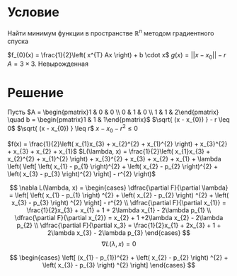 
# Условие
Найти минимум функции в пространстве $\mathbb{R}^{n}$ методом градиентного спуска

$f_{0}(x) = \frac{1}{2}\left( x^{T} Ax \right) + b \cdot x$
$g(x) = ||x - x_{0}|| - r$
$A = 3 \times 3$. Невырожденная

# Решение
Пусть $A = \begin{pmatrix}1 & 0 & 0 \\ 0 & 1 & 0 \\ 1 & 1 & 2\end{pmatrix}  \quad b = \begin{pmatrix}1 & 1 & 1\end{pmatrix}$
$\sqrt{ (x - x_{0}) } - r \leq 0$
$\sqrt{ (x - x_{0}) } \leq r$
$x - x_{0} - r^{2} \leq 0$

$f(x) = \frac{1}{2}\left( x_{1}x_{3} + x_{2}^{2} + x_{1}^{2} \right) + x_{3}^{2} + x_{3} + x_{2} + x_{1}$
$L(\lambda, x) = \frac{1}{2}\left( x_{1}x_{3} + x_{2}^{2} + x_{1}^{2} \right) + x_{3}^{2} + x_{3} + x_{2} + x_{1} + \lambda \left( \left[ \left( x_{1} - p_{1} \right)^{2} + \left( x_{2} - p_{2} \right)^{2} + \left( x_{3} - p_{3} \right)^{2} \right] - r^{2} \right)$

$$
\nabla L(\lambda, x) = \begin{cases}
\dfrac{\partial F}{\partial \lambda} = \left[ \left( x_{1} - p_{1} \right) ^{2} + \left( x_{2} - p_{2} \right) ^{2} + \left( x_{3} - p_{3} \right) ^{2} \right] - r^{2}  \\
\dfrac{\partial F}{\partial x_{1}} = \frac{1}{2}x_{3} + x_{1} + 1 + 2\lambda x_{1} - 2\lambda p_{1} \\
\dfrac{\partial F}{\partial x_{2}} = x_{2} + 1 +2\lambda x_{2} - 2\lambda p_{2} \\
\dfrac{\partial F}{\partial x_3} = \frac{1}{2}x_{1} + 2x_{3} + 1 + 2\lambda x_{3} - 2\lambda p_{3}
\end{cases}
$$
$$
\nabla L(\lambda, x) =  0
$$

$$
\begin{cases}
\left[ (x_{1} - p_{1})^{2} + \left( x_{2} - p_{2} \right) ^{2} + \left( x_{3} - p_{3} \right) ^{2} \right] 
\end{cases}
$$
